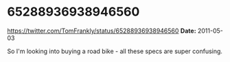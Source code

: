 # 65288936938946560
https://twitter.com/TomFrankly/status/65288936938946560
**Date:** 2011-05-03

So I'm looking into buying a road bike - all these specs are super confusing.
